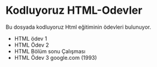 # Kodluyoruz HTML-Odevler
Bu dosyada kodluyoruz Html eğitiminin ödevleri bulunuyor. 

* HTML ödev 1
* HTML Ödev 2
* HTML Bölüm sonu Çalışması 
* HTML Ödev 3 google.com (1993)